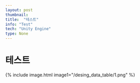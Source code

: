 ```yaml
---
layout: post
thumbnail: 
title:  "테스트"
info: "Test"
tech: "Unity Engine"
type: None
---
```

# 테스트
{% include image.html
  image1="/desing_data_table/1.png"
%}